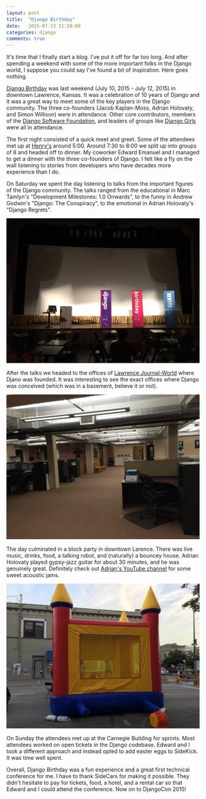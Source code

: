 ```yaml
---
layout: post
title:  "Django Birthday"
date:   2015-07-13 21:50:00
categories: django
comments: true
---
```

It's time that I finally start a blog. I've put it off for far too long. And after spending a weekend with some of the more important folks in the Django world, I suppose you could say I've found a bit of inspiration. Here goes nothing.

[Django Birthday](https://djangobirthday.com/) was last weekend (July 10, 2015 - July 12, 2015) in downtown Lawrence, Kansas. It was a celebration of 10 years of Django and it was a great way to meet some of the key players in the Django community. The three co-founders (Jacob Kaplan-Moss, Adrian Holovaty, and Simon Willison) were in attendance. Other core contributors, members of the [Django Software Foundation](https://www.djangoproject.com/foundation/), and leaders of groups like [Django Girls](https://djangogirls.org/) were all in attendance.

The first night consisted of a quick meet and greet. Some of the attendees met up at [Henry's](https://www.facebook.com/henryscoffeeshop) around 5:00. Around 7:30 to 8:00 we split up into groups of 8 and headed off to dinner. My coworker Edward Emanuel and I managed to get a dinner with the three co-founders of Django. I felt like a fly on the wall listening to stories from developers who have decades more experience than I do.

On Saturday we spent the day listening to talks from the important figures of the Django community. The talks ranged from the educational in Marc Tamlyn's "Development Milestones: 1.0 Onwards", to the funny in Andrew Godwin's "Django: The Conspiracy", to the emotional in Adrian Holovaty's "Django Regrets".

<img src="/images/django-birthday/stage.jpg" alt="The stage at Django Birthday" />

After the talks we headed to the offices of [Lawrence Journal-World](http://www2.ljworld.com/) where Djano was founded. It was interesting to see the exact offices where Django was conceived (which was in a basement, believe it or not).

<img src="/images/django-birthday/ljw.jpg" alt="Lawrence Journal-World basement" />

The day culminated in a block party in downtown Larence. There was live music, drinks, food, a talking robot, and (naturally) a bouncey house. Adrian Holovaty played gypsy-jazz guitar for about 30 minutes, and he was genuinely great. Definitely check out [Adrian's YouTube channel](https://www.youtube.com/user/adrianholovaty) for some sweet acoustic jams.

<img src="/images/django-birthday/bouncey-house.jpg" alt="Bouncey house at the Django Birthday party" />

On Sunday the attendees met up at the Carnegie Building for sprints. Most attendees worked on open tickets in the Django codebase. Edward and I took a different approach and instead opted to add easter eggs to SideKick. It was time well spent.

Overall, Django Birthday was a fun experience and a great first technical conference for me. I have to thank SideCars for making it possible. They didn't hesitate to pay for tickets, food, a hotel, and a rental car so that Edward and I could attend the conference. Now on to DjangoCon 2015!
